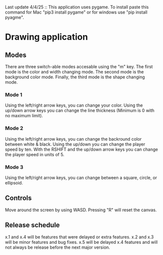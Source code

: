 Last update 4/4/25 :: This application uses pygame. To install paste this command for Mac "pip3 install pygame" or for windows use "pip install pyagme".
# Drawing application
## Modes 
There are three switch-able modes accesable using the "m" key. The first mode is the color and width changing mode. The second mode is the background color mode. Finally, the third mode is the shape changing mode.
### Mode 1
Using the left/right arrow keys, you can change your color. Using the up/down arrow keys you can change the line thickness (Minimum is 0 with no maximum limit).
### Mode 2
Using the left/right arrow keys, you can change the backround color between white & black. Using the up/down you can change the player speed by ten. With the RSHIFT and the up/down arrow keys you can change the player speed in units of 5.
### Mode 3
Using the left/right arrow keys, you can change between a square, circle, or ellipsoid.
## Controls
Move around the screen by using WASD. Pressing "R" will reset the canvas.
## Release schedule
x.1 and x.4 will be features that were delayed or extra features. x.2 and x.3 will be minor features and bug fixes. x.5 will be delayed x.4 features and will not always be release before the next major version.
